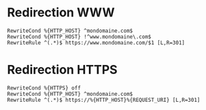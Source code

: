 # Redirection WWW
    RewriteCond %{HTTP_HOST} ^mondomaine.com$
    RewriteCond %{HTTP_HOST} !^www.mondomaine\.com$
    RewriteRule ^(.*)$ https://www.mondomaine.com/$1 [L,R=301]
    
# Redirection HTTPS
    RewriteCond %{HTTPS} off
    RewriteCond %{HTTP_HOST} ^mondomaine.com$
    RewriteRule ^(.*)$ https://%{HTTP_HOST}%{REQUEST_URI} [L,R=301]
